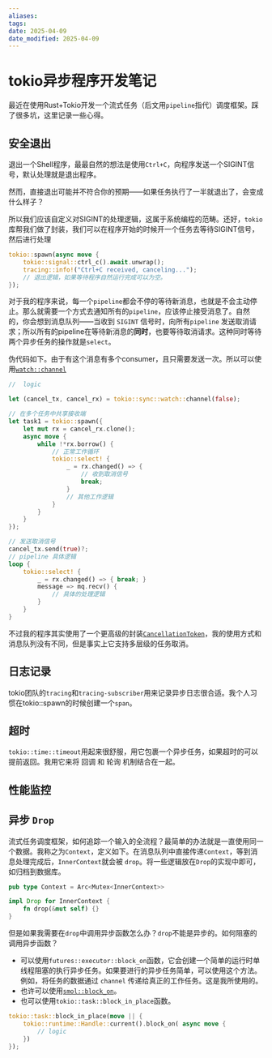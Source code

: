 ```yaml
---
aliases: 
tags: 
date: 2025-04-09
date_modified: 2025-04-09
---
```


# tokio异步程序开发笔记

最近在使用Rust+Tokio开发一个流式任务（后文用`pipeline`指代）调度框架。踩了很多坑，这里记录一些心得。

## 安全退出

退出一个Shell程序，最最自然的想法是使用`Ctrl+C`，向程序发送一个SIGINT信号，默认处理就是退出程序。

然而，直接退出可能并不符合你的预期——如果任务执行了一半就退出了，会变成什么样子？

所以我们应该自定义对SIGINT的处理逻辑，这属于系统编程的范畴。还好，`tokio`库帮我们做了封装，我们可以在程序开始的时候开一个任务去等待SIGINT信号，然后进行处理

```rust
tokio::spawn(async move {
    tokio::signal::ctrl_c().await.unwrap();
    tracing::info!("Ctrl+C received, canceling...");
    // 退出逻辑，如果等待程序自然运行完成可以为空。
});
```

对于我的程序来说，每一个`pipeline`都会不停的等待新消息，也就是不会主动停止。那么就需要一个方式去通知所有的`pipeline`，应该停止接受消息了。自然的，你会想到消息队列——当收到 `SIGINT` 信号时，向所有`pipeline` 发送取消请求；所以所有的pipeline在等待新消息的**同时**，也要等待取消请求。这种同时等待两个异步任务的操作就是`select`。

伪代码如下。由于有这个消息有多个consumer，且只需要发送一次。所以可以使用[`watch::channel`](https://docs.rs/tokio/latest/tokio/sync/watch/fn.channel.html "fn tokio::sync::watch::channel")

```rust
//  logic

let (cancel_tx, cancel_rx) = tokio::sync::watch::channel(false);

// 在多个任务中共享接收端
let task1 = tokio::spawn({
    let mut rx = cancel_rx.clone();
    async move {
        while !*rx.borrow() {
            // 正常工作循环
            tokio::select! {
                _ = rx.changed() => {
                    // 收到取消信号
                    break;
                }
                // 其他工作逻辑
            }
        }
    }
});

// 发送取消信号
cancel_tx.send(true)?;
// pipeline 具体逻辑
loop {
    tokio::select! {
        _ = rx.changed() => { break; }
        message => mq.recv() {
            // 具体的处理逻辑
        }
    }
}
```

不过我的程序其实使用了一个更高级的封装[`CancellationToken`](https://docs.rs/tokio-util/latest/tokio_util/sync/struct.CancellationToken.html)，我的使用方式和消息队列没有不同，但是事实上它支持多层级的任务取消。

## 日志记录

tokio团队的`tracing`和`tracing-subscriber`用来记录异步日志很合适。我个人习惯在tokio::spawn的时候创建一个`span`。

## 超时

`tokio::time::timeout`用起来很舒服，用它包裹一个异步任务，如果超时的可以提前返回。我用它来将 回调 和 轮询 机制结合在一起。

## 性能监控

## 异步 `Drop`

流式任务调度框架，如何追踪一个输入的全流程？最简单的办法就是一直使用同一个数据。我称之为`Context`，定义如下。在消息队列中直接传递`Context`，等到消息处理完成后，`InnerContext`就会被 `drop`。将一些逻辑放在`Drop`的实现中即可，如归档到数据库。

```rust
pub type Context = Arc<Mutex<InnerContext>>

impl Drop for InnerContext {
    fn drop(&mut self) {}
}
```

但是如果我需要在`drop`中调用异步函数怎么办？`drop`不能是异步的。如何阻塞的调用异步函数？

- 可以使用`futures::executor::block_on`函数，它会创建一个简单的运行时单线程阻塞的执行异步任务。如果要进行的异步任务简单，可以使用这个方法。例如，将任务的数据通过 `channel` 传递给真正的工作任务。这是我所使用的。
- 也许可以使用[`smol::block_on`](https://docs.rs/smol/latest/smol/index.html)。
- 也可以使用`tokio::task::block_in_place`函数。

```rust
tokio::task::block_in_place(move || {
    tokio::runtime::Handle::current().block_on( async move {
        // logic
    })
});
```
